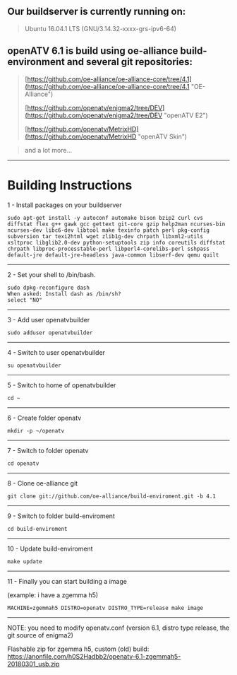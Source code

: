 ## Our buildserver is currently running on: ##

> Ubuntu 16.04.1 LTS (GNU/3.14.32-xxxx-grs-ipv6-64)

## openATV 6.1 is build using oe-alliance build-environment and several git repositories: ##

> [https://github.com/oe-alliance/oe-alliance-core/tree/4.1](https://github.com/oe-alliance/oe-alliance-core/tree/4.1 "OE-Alliance")
> 
> [https://github.com/openatv/enigma2/tree/DEV](https://github.com/openatv/enigma2/tree/DEV "openATV E2")
> 
> [https://github.com/openatv/MetrixHD](https://github.com/openatv/MetrixHD "openATV Skin")

> and a lot more...


----------

# Building Instructions #

1 - Install packages on your buildserver

    sudo apt-get install -y autoconf automake bison bzip2 curl cvs diffstat flex g++ gawk gcc gettext git-core gzip help2man ncurses-bin ncurses-dev libc6-dev libtool make texinfo patch perl pkg-config subversion tar texi2html wget zlib1g-dev chrpath libxml2-utils xsltproc libglib2.0-dev python-setuptools zip info coreutils diffstat chrpath libproc-processtable-perl libperl4-corelibs-perl sshpass default-jre default-jre-headless java-common libserf-dev qemu quilt
----------
2 - Set your shell to /bin/bash.

    sudo dpkg-reconfigure dash
    When asked: Install dash as /bin/sh?
    select "NO"

----------
3 - Add user openatvbuilder

    sudo adduser openatvbuilder

----------
4 - Switch to user openatvbuilder

    su openatvbuilder

----------
5 - Switch to home of openatvbuilder

    cd ~

----------
6 - Create folder openatv

    mkdir -p ~/openatv

----------
7 - Switch to folder openatv

    cd openatv

----------
8 - Clone oe-alliance git

    git clone git://github.com/oe-alliance/build-enviroment.git -b 4.1

----------
9 - Switch to folder build-enviroment

    cd build-enviroment

----------
10 - Update build-enviroment

    make update

----------
11 - Finally you can start building a image

(example: i have a zgemma h5)

    MACHINE=zgemmah5 DISTRO=openatv DISTRO_TYPE=release make image
    
----------

NOTE: you need to modify openatv.conf  (version 6.1, distro type release, the git source of enigma2) 

Flashable zip for zgemma h5, custom (old) build: https://anonfile.com/h0S2Hadbb2/openatv-6.1-zgemmah5-20180301_usb.zip

